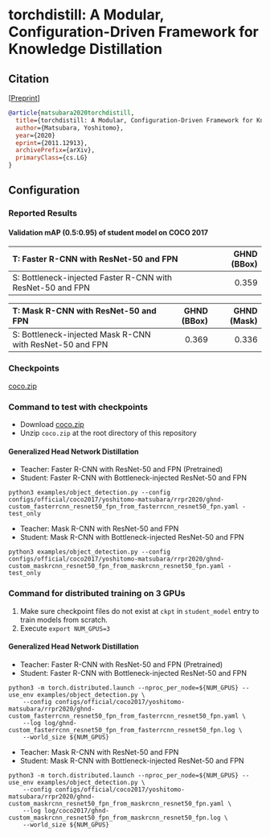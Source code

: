 # torchdistill: A Modular, Configuration-Driven Framework for Knowledge Distillation
## Citation
[[Preprint](https://arxiv.org/abs/2011.12913)]  
```bibtex
@article{matsubara2020torchdistill,
  title={torchdistill: A Modular, Configuration-Driven Framework for Knowledge Distillation},
  author={Matsubara, Yoshitomo},
  year={2020}
  eprint={2011.12913},
  archivePrefix={arXiv},
  primaryClass={cs.LG}
}
```

## Configuration
### Reported Results
#### Validation mAP (0.5:0.95) of student model on COCO 2017
| T: Faster R-CNN with ResNet-50 and FPN                      | GHND (BBox)  |  
| :---                                                        | ---:         |  
| S: Bottleneck-injected Faster R-CNN with ResNet-50 and FPN  | 0.359        |  

| T: Mask R-CNN with ResNet-50 and FPN                      | GHND (BBox)  | GHND (Mask)  | 
| :---                                                      | ---:         | ---:         | 
| S: Bottleneck-injected Mask R-CNN with ResNet-50 and FPN  | 0.369        | 0.336        |  

### Checkpoints
[coco.zip](https://github.com/yoshitomo-matsubara/torchdistill/releases/download/v0.0.1/coco.zip)

### Command to test with checkpoints
- Download [coco.zip](https://github.com/yoshitomo-matsubara/torchdistill/releases/download/v0.0.1/coco.zip)
- Unzip `coco.zip` at the root directory of this repository

#### Generalized Head Network Distillation
- Teacher: Faster R-CNN with ResNet-50 and FPN (Pretrained)
- Student: Faster R-CNN with Bottleneck-injected ResNet-50 and FPN
```
python3 examples/object_detection.py --config configs/official/coco2017/yoshitomo-matsubara/rrpr2020/ghnd-custom_fasterrcnn_resnet50_fpn_from_fasterrcnn_resnet50_fpn.yaml -test_only
```

- Teacher: Mask R-CNN with ResNet-50 and FPN
- Student: Mask R-CNN with Bottleneck-injected ResNet-50 and FPN
```
python3 examples/object_detection.py --config configs/official/coco2017/yoshitomo-matsubara/rrpr2020/ghnd-custom_maskrcnn_resnet50_fpn_from_maskrcnn_resnet50_fpn.yaml -test_only
```

### Command for distributed training on 3 GPUs
1. Make sure checkpoint files do not exist at `ckpt` in `student_model` entry to train models from scratch.
2. Execute `export NUM_GPUS=3`

#### Generalized Head Network Distillation
- Teacher: Faster R-CNN with ResNet-50 and FPN (Pretrained)
- Student: Faster R-CNN with Bottleneck-injected ResNet-50 and FPN
```
python3 -m torch.distributed.launch --nproc_per_node=${NUM_GPUS} --use_env examples/object_detection.py \
    --config configs/official/coco2017/yoshitomo-matsubara/rrpr2020/ghnd-custom_fasterrcnn_resnet50_fpn_from_fasterrcnn_resnet50_fpn.yaml \
    --log log/ghnd-custom_fasterrcnn_resnet50_fpn_from_fasterrcnn_resnet50_fpn.log \
    --world_size ${NUM_GPUS} 
```

- Teacher: Mask R-CNN with ResNet-50 and FPN
- Student: Mask R-CNN with Bottleneck-injected ResNet-50 and FPN
```
python3 -m torch.distributed.launch --nproc_per_node=${NUM_GPUS} --use_env examples/object_detection.py \
    --config configs/official/coco2017/yoshitomo-matsubara/rrpr2020/ghnd-custom_maskrcnn_resnet50_fpn_from_maskrcnn_resnet50_fpn.yaml \
    --log log/coco2017/ghnd-custom_maskrcnn_resnet50_fpn_from_maskrcnn_resnet50_fpn.log \
    --world_size ${NUM_GPUS} 
```
